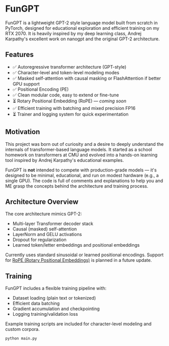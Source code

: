 # FunGPT

FunGPT is a lightweight GPT-2 style language model built from scratch in PyTorch, 
designed for educational exploration and efficient training on my RTX 2070. 
It is heavily inspired by my deep learning class, Andrej Karpathy's excellent work on nanogpt and 
the original GPT-2 architecture.

##  Features

- ✅ Autoregressive transformer architecture (GPT-style)
- ✅ Character-level and token-level modeling modes
- ✅ Masked self-attention with causal masking or FlashAttention if better GPU support
- ✅ Positional Encoding (PE)
- ✅ Clean modular code, easy to extend or fine-tune
- ⏳ Rotary Positional Embedding (RoPE) — *coming soon*
- ✅ Efficient training with batching and mixed precision FP16
- ⏳ Trainer and logging system for quick experimentation


##  Motivation

This project was born out of curiosity and a desire to deeply understand the internals of transformer-based language models. 
It started as a school homework on transformers at CMU
and evolved into a hands-on learning tool inspired by Andrej Karpathy's educational examples.

FunGPT is **not** intended to compete with production-grade models — 
it's designed to be minimal, educational, and run on modest hardware (e.g., a single GPU).
The code is full of comments and explanations to help you and ME grasp the concepts behind the architecture and training process.

##  Architecture Overview

The core architecture mimics GPT-2:

- Multi-layer Transformer decoder stack
- Causal (masked) self-attention
- LayerNorm and GELU activations
- Dropout for regularization
- Learned token/letter embeddings and positional embeddings

Currently uses standard sinusoidal or learned positional encodings. 
Support for [RoPE (Rotary Positional Embeddings)](https://arxiv.org/abs/2104.09864) is planned in a future update.

##  Training

FunGPT includes a flexible training pipeline with:

- Dataset loading (plain text or tokenized)
- Efficient data batching
- Gradient accumulation and checkpointing
- Logging training/validation loss

Example training scripts are included for character-level modeling and custom corpora.

```bash
python main.py